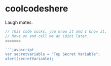 # coolcodeshere

Laugh mates.

```javascript
// This code sucks, you know it and I know it.
// Move on and call me an idiot later.
=======

```javascript
var secretVariable = "Top Secret Variable";
alert(secretVariable);

```
